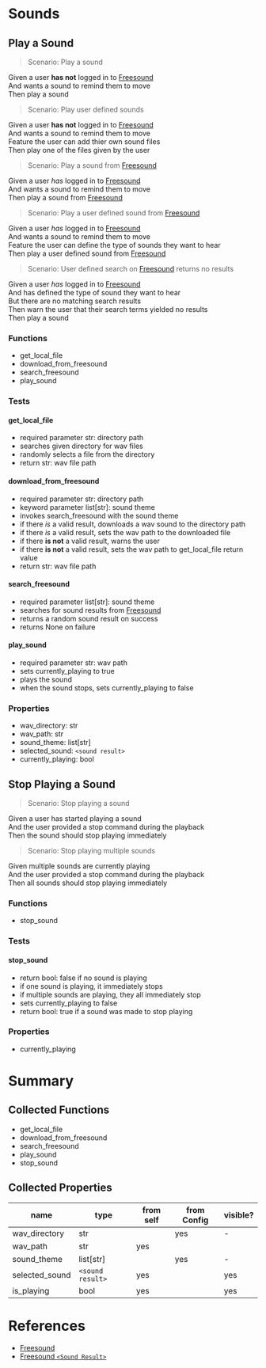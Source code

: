 # Sounds

## Play a Sound

> Scenario: Play a sound

Given a user **has not** logged in to [Freesound](https://freesound.org)  
And wants a sound to remind them to move  
Then play a sound

> Scenario: Play user defined sounds

Given a user **has not** logged in to [Freesound](https://freesound.org)  
And wants a sound to remind them to move  
Feature the user can add thier own sound files  
Then play one of the files given by the user

> Scenario: Play a sound from [Freesound](https://freesound.org)

Given a user _has_ logged in to [Freesound](https://freesound.org)  
And wants a sound to remind them to move  
Then play a sound from [Freesound](https://freesound.org)

> Scenario: Play a user defined sound from [Freesound](https://freesound.org)

Given a user _has_ logged in to [Freesound](https://freesound.org)  
And wants a sound to remind them to move  
Feature the user can define the type of sounds they want to hear  
Then play a user defined sound from [Freesound](https://freesound.org)

> Scenario: User defined search on [Freesound](https://freesound.org) returns no results

Given a user _has_ logged in to [Freesound](https://freesound.org)  
And has defined the type of sound they want to hear  
But there are no matching search results  
Then warn the user that their search terms yielded no results  
Then play a sound

### Functions

- get_local_file
- download_from_freesound
- search_freesound
- play_sound

### Tests

#### get_local_file

- required parameter str: directory path
- searches given directory for wav files
- randomly selects a file from the directory
- return str: wav file path

#### download_from_freesound

- required parameter str: directory path
- keyword parameter list[str]: sound theme
- invokes search_freesound with the sound theme
- if there _is_ a valid result, downloads a wav sound to the directory path
- if there _is_ a valid result, sets the wav path to the downloaded file
- if there **is not** a valid result, warns the user
- if there **is not** a valid result, sets the wav path to get_local_file return value
- return str: wav file path

#### search_freesound

- required parameter list[str]: sound theme
- searches for sound results from [Freesound](https://freesound.org)
- returns a random sound result on success
- returns None on failure

#### play_sound

- required parameter str: wav path
- sets currently_playing to true
- plays the sound
- when the sound stops, sets currently_playing to false

### Properties

- wav_directory: str
- wav_path: str
- sound_theme: list[str]
- selected_sound: `<sound result>`
- currently_playing: bool

## Stop Playing a Sound

> Scenario: Stop playing a sound

Given a user has started playing a sound  
And the user provided a stop command during the playback  
Then the sound should stop playing immediately

> Scenario: Stop playing multiple sounds

Given multiple sounds are currently playing  
And the user provided a stop command during the playback  
Then all sounds should stop playing immediately

### Functions

- stop_sound

### Tests

#### stop_sound

- return bool: false if no sound is playing
- if one sound is playing, it immediately stops
- if multiple sounds are playing, they all immediately stop
- sets currently_playing to false
- return bool: true if a sound was made to stop playing

### Properties

- currently_playing

# Summary

## Collected Functions

- get_local_file
- download_from_freesound
- search_freesound
- play_sound
- stop_sound

## Collected Properties

| name           | type             | from self | from Config | visible? |
| -------------- | ---------------- | --------- | ----------- | -------- |
| wav_directory  | str              |           | yes         | -        |
| wav_path       | str              | yes       |             |          |
| sound_theme    | list[str]        |           | yes         | -        |
| selected_sound | `<sound result>` | yes       |             | yes      |
| is_playing     | bool             | yes       |             | yes      |

# References

- [Freesound](https://freesound.org)
- [Freesound `<Sound Result>`](https://freesound.org/docs/api/resources_apiv2.html#response-sound-list)
